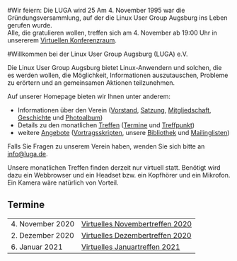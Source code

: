 #Wir feiern: Die LUGA wird 25
Am 4. November 1995 war die Gründungsversammlung, auf der die 
Linux User Group Augsburg ins Leben gerufen wurde.   
Alle, die gratulieren wollen, treffen sich am 4. November ab 19:00 Uhr
in unsererem [Virtuellen Konferenzraum](http://bbb.augusta.de/b/mic-a7j-uvc).

#Willkommen bei der Linux User Group Augsburg (LUGA) e.V.

Die Linux User Group Augsburg bietet Linux-Anwendern und solchen, die es werden wollen, die Möglichkeit, Informationen auszutauschen, Probleme zu erörtern und an gemeinsamen Aktionen teilzunehmen.

Auf unserer Homepage bieten wir Ihnen unter anderem:

* Informationen über den Verein ([Vorstand](/Wir_ueber_uns/Kontakte/), 
[Satzung](/Wir_ueber_uns/Satzung/), [Mitgliedschaft](/Wir_ueber_uns/Mitgliedschaft/), 
[Geschichte](/Wir_ueber_uns/Geschichte/) und [Photoalbum](/Wir_ueber_uns/Album/))
* Details zu den monatlichen [Treffen](/Treffen/) ([Termine](/Treffen/Termine/) und 
[Treffpunkt](/Treffen/Treffpunkt/))
* weitere [Angebote](/Angebote/) ([Vortragsskripten](/Angebote/Vortraege/),
unsere [Bibliothek](/Angebote/Bibliothek/) und [Mailinglisten](/Angebote/Mailinglisten/))

Falls Sie Fragen zu unserem Verein haben, wenden Sie sich bitte an info@luga.de.

Unsere monatlichen Treffen finden derzeit nur virtuell statt. Benötigt wird dazu ein Webbrowser und 
ein Headset bzw. ein Kopfhörer und ein Mikrofon. Ein Kamera wäre natürlich von Vorteil.

## Termine

|||
|-|-|
|4. November 2020|[Virtuelles Novembertreffen 2020](/Treffen/Termine/11_2020/)|
|2. Dezember 2020|[Virtuelles Dezembertreffen 2020](/Treffen/Termine/12_2020/)|
|6. Januar 2021|[Virtuelles Januartreffen 2021](/Treffen/Termine/01_2021/)|

